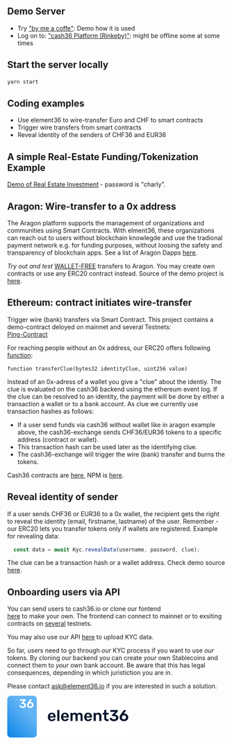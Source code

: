 ## Demo Server

- Try ["by me a coffe"](https://examples.e36.io/src/coffee.html): Demo how it is used
- Log on to:  ["cash36 Platform (Rinkeby)"](https://demo.e36.io): might be offline some at some times

## Start the server locally

```bash
yarn start
```

## Coding examples

- Use element36 to wire-transfer Euro and CHF to smart contracts
- Trigger wire transfers from smart contracts
- Reveal identity of the senders of CHF36 and EUR36

## A simple Real-Estate Funding/Tokenization Example

[Demo of Real Estate Investment](https://www.apfelhof.info/investieren.html) - password is "charly".


## Aragon: Wire-transfer to a 0x address

The Aragon platform supports the management of organizations and communities using Smart Contracts.
With elment36, these organizations can reach out to users without blockchain knowlegde and
use the tradional payment network e.g. for funding purposes, without loosing the 
safety and transparency of blockchain apps. See a list of Aragon Dapps [here](https://poweredby.aragon.org/).  

*Try out and test* [WALLET-FREE](https://examples.e36.io/src/index.html) transfers to Aragon. You may create own contracts or use any ERC20 contract instead. Source of the demo project is [here](./src/aragon.html).


## Ethereum: contract initiates wire-transfer

Trigger wire (bank) transfers via Smart Contract. This project contains a demo-contract deloyed on mainnet and several Testnets:  
[Ping-Contract](https://github.com/element36-io/cash36-ping)

For reaching people without an 0x address, our ERC20 offers following [function](https://github.com/element36-io/cash36-contracts/blob/e15d8b807418e90accda7f36cc03c7f9b5d4dc8b/contracts/Token36.sol#L113):  

```solidity
function transferClue(bytes32 identityClue, uint256 value)
```

Instead of an 0x-adress of a wallet you give a "clue" about the identiy. The clue is evaluated on the cash36 backend using the ethereum event log.  If the clue can be resolved to an identity, the payment will be done by either a transaction a wallet or to a bank account. As clue we currently use transaction hashes as follows:

- If a user send funds via cash36 without wallet like in aragon example above, the cash36-exchange sends CHF36/EUR36 tokens to a specific address (contract or wallet).
- This transaction hash can be used later as the identifying clue. 
- The cash36-exchange will trigger the wire (bank) transfer and burns the tokens.

Cash36 contracts are [here](https://github.com/element36-io/cash36-contracts), NPM is [here](https://github.com/element36-io/cash36-contracts/packages).


## Reveal identity of sender

If a user sends CHF36 or EUR36 to a 0x wallet, the recipient gets the right to reveal the identity (email, firstname, lastname) of the user. Remember - our ERC20 lets you transfer tokens only if wallets are registered. Example for revealing data:  

```javascript
  const data = await Kyc.revealData(username, password, clue);
```

The clue can be a transaction hash or a wallet address. Check demo source [here](https://github.com/element36-io/cash36-ping/blob/6e5922339353f391e0d350e36154bced5244483c/src/js/dapp.js#L264).

## Onboarding users via API

You can send users to cash36.io or clone our fontend  
[here](https://github.com/element36-io/cash36-frontend) to make your own. The frontend can connect to mainnet or to exsiting contracts on [several](https://github.com/element36-io/cash36-contracts/blob/master/networks.md) testnets.  

You may also use our API [here](https://github.com/element36-io/cash36-frontend/blob/master/doc/src/singlepage.md) to upload KYC data. 

So far, users need to go through _our_ KYC process if you want to use _our_ tokens. By cloning our backend you can create _your_ own Stablecoins and connect them  to _your_ own bank account. Be aware that this has legal consequences, depending in which juristiction you are in.

 Please contact ask@element36.io if you are interested in such a solution.

![element36](./src/img/element36.svg)